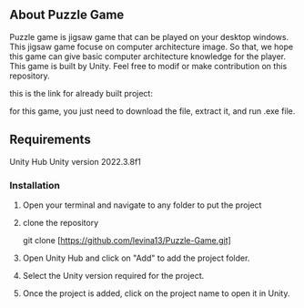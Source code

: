 ## About Puzzle Game

Puzzle game is jigsaw game that can be played on your desktop windows. This jigsaw game
focuse on computer architecture image. So that, we hope this game can give basic computer architecture knowledge
for the player. This game is built by Unity. Feel free to modif or make contribution on this
repository.

this is the link for already built project:

for this game, you just need to download the file, extract it, and run .exe file.

## Requirements

Unity Hub
Unity version 2022.3.8f1

### Installation

1. Open your terminal and navigate to any folder to put the project
2. clone the repository

   git clone [https://github.com/levina13/Puzzle-Game.git]

3. Open Unity Hub and click on "Add" to add the project folder.

4. Select the Unity version required for the project.

5. Once the project is added, click on the project name to open it in Unity.
